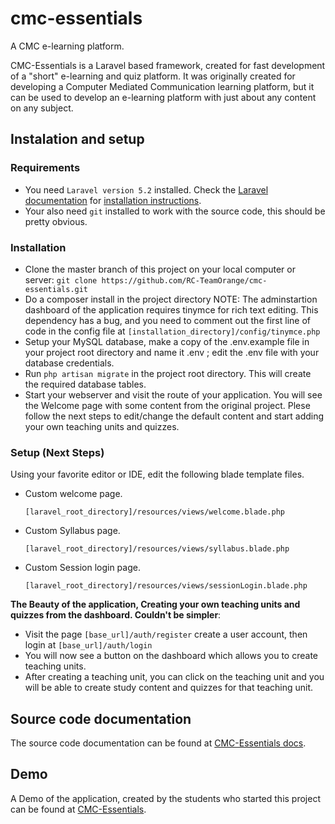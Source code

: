 # cmc-essentials
A CMC e-learning platform.


CMC-Essentials is a Laravel based framework, created for fast development of a "short" e-learning and quiz platform.
It was originally created for developing a Computer Mediated Communication learning platform, but it can be used to develop an e-learning platform with just about any content on any subject.

## Instalation and setup

### Requirements
* You need `Laravel version 5.2` installed. Check the [Laravel documentation](https://laravel.com/docs/5.2) for [installation instructions](https://laravel.com/docs/5.2).
* Your also need `git` installed to work with the source code, this should be pretty obvious.

### Installation
* Clone the master branch of this project on your local computer or server:
`git clone https://github.com/RC-TeamOrange/cmc-essentials.git`
* Do a composer install in the project directory
NOTE: The adminstartion dashboard of the application requires tinymce for rich text editing. This dependency has a bug, and you need to comment out the first line of code in the config file at `[installation_directory]/config/tinymce.php`
* Setup your MySQL database, make a copy of the .env.example file in your project root directory and name it .env ; edit the .env file with your database credentials.
* Run `php artisan migrate` in the project root directory. This will create the required database tables.
* Start your webserver and visit the route of your application.
You will see the Welcome page with some content from the original project. Plese follow the next steps to edit/change the default content and start adding your own teaching units and quizzes.

### Setup (Next Steps)
Using your favorite editor or IDE, edit the following blade template files.
* Custom welcome page.
  
    `[laravel_root_directory]/resources/views/welcome.blade.php`


* Custom Syllabus page.

    `[laravel_root_directory]/resources/views/syllabus.blade.php`


* Custom Session login page.

    `[laravel_root_directory]/resources/views/sessionLogin.blade.php`

__The Beauty of the application, Creating your own teaching units and quizzes from the dashboard. Couldn't be simpler__:
* Visit the page `[base_url]/auth/register` create a user account, then login at `[base_url]/auth/login`
* You will now see a button on the dashboard which allows you to create teaching units.
* After creating a teaching unit, you can click on the teaching unit and you will be able to create study content and quizzes for that teaching unit.

## Source code documentation
The source code documentation can be found at [CMC-Essentials docs](http://msem-rc.clappi.de/docs).

## Demo
A Demo of the application, created by the students who started this project can be found at [CMC-Essentials](http://msem-rc.clappi.de).
